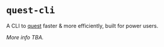 # `quest-cli`

A CLI to [quest](https://quests.nonlinearmedia.org/) faster & more efficiently, built for power users.

*More info TBA.*

